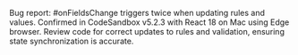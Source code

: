 Bug report: #onFieldsChange triggers twice when updating rules and values. Confirmed in CodeSandbox v5.2.3 with React 18 on Mac using Edge browser. Review code for correct updates to rules and validation, ensuring state synchronization is accurate.
